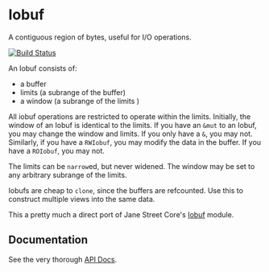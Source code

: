 Iobuf
=====

A contiguous region of bytes, useful for I/O operations.

[![Build Status](https://travis-ci.org/cgaebel/iobuf.svg?branch=master)](https://travis-ci.org/cgaebel/iobuf)

An Iobuf consists of:

  - a buffer
  - limits   (a subrange of the buffer)
  - a window (a subrange of the limits )

All iobuf operations are restricted to operate within the limits. Initially,
the window of an Iobuf is identical to the limits. If you have an `&mut` to
an Iobuf, you may change the window and limits. If you only have a `&`, you
may not. Similarly, if you have a `RWIobuf`, you may modify the data in the
buffer. If you have a `ROIobuf`, you may not.

The limits can be `narrow`ed, but never widened. The window may be set to
any arbitrary subrange of the limits.

Iobufs are cheap to `clone`, since the buffers are refcounted. Use this to
construct multiple views into the same data.

This a pretty much a direct port of Jane Street Core's
[Iobuf](https://github.com/janestreet/core/blob/master/lib/iobuf.mli) module.

Documentation
--------------

See the very thorough [API Docs](http://www.rust-ci.org/cgaebel/iobuf/doc/iobuf/).